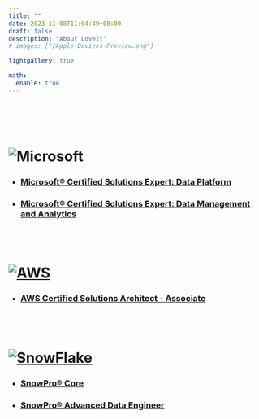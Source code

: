 ```yaml
---
title: ""
date: 2023-11-08T11:04:49+08:00
draft: false
description: "About LoveIt"
# images: ["/Apple-Devices-Preview.png"]

lightgallery: true

math:
  enable: true
---
```

&nbsp;
&nbsp;\
&nbsp;
&nbsp;\
&nbsp;
&nbsp;


# ![Microsoft](/lib/images/ms_logo.png) #
- ### [Microsoft® Certified Solutions Expert: Data Platform ](https://learn.microsoft.com/en-us/users/paulzgondea-3565/transcript/71p4yflepl3k92x?wt.mc_id=pvue_msft_webpage_wwl&tab=credentials-tab) ###
- ### [Microsoft® Certified Solutions Expert: Data Management and Analytics](https://learn.microsoft.com/en-us/users/paulzgondea-3565/transcript/71p4yflepl3k92x?wt.mc_id=pvue_msft_webpage_wwl&tab=credentials-tab) ###

&nbsp;\
&nbsp;
# [![AWS](/lib/images/aws_3.svg)](https://aws.amazon.com/) #

- ### [AWS Certified Solutions Architect - Associate](https://d1.awsstatic.com/training-and-certification/certification-badges/AWS-Certified-Solutions-Architect-Associate_badge.3419559c682629072f1eb968d59dea0741772c0f.png) ###

&nbsp;\
&nbsp;

# [![SnowFlake](/lib/images/snfw.svg)](https://learn.snowflake.com/en/certifications/snowpro-core/) #

- ### [SnowPro® Core](https://learn.snowflake.com/en/certifications/snowpro-core/) ###
- ### [SnowPro® Advanced Data Engineer](https://learn.snowflake.com/en/certifications/snowpro-advanced-dataengineer/) ###

